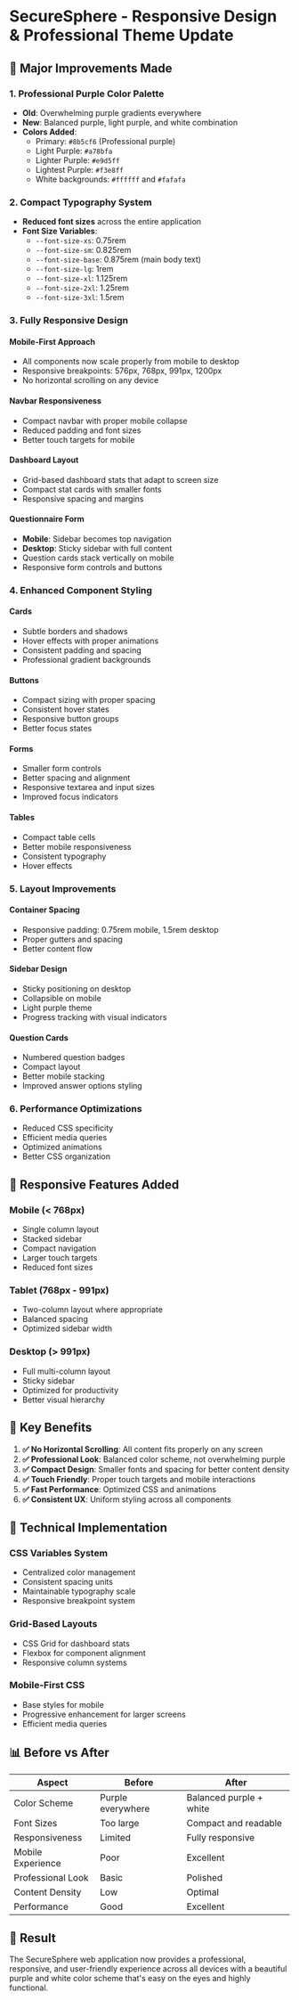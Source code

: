 # SecureSphere - Responsive Design & Professional Theme Update

## 🎨 **Major Improvements Made**

### 1. **Professional Purple Color Palette**
- **Old**: Overwhelming purple gradients everywhere
- **New**: Balanced purple, light purple, and white combination
- **Colors Added**:
  - Primary: `#8b5cf6` (Professional purple)
  - Light Purple: `#a78bfa` 
  - Lighter Purple: `#e9d5ff`
  - Lightest Purple: `#f3e8ff`
  - White backgrounds: `#ffffff` and `#fafafa`

### 2. **Compact Typography System**
- **Reduced font sizes** across the entire application
- **Font Size Variables**:
  - `--font-size-xs`: 0.75rem
  - `--font-size-sm`: 0.825rem  
  - `--font-size-base`: 0.875rem (main body text)
  - `--font-size-lg`: 1rem
  - `--font-size-xl`: 1.125rem
  - `--font-size-2xl`: 1.25rem
  - `--font-size-3xl`: 1.5rem

### 3. **Fully Responsive Design**

#### **Mobile-First Approach**
- All components now scale properly from mobile to desktop
- Responsive breakpoints: 576px, 768px, 991px, 1200px
- No horizontal scrolling on any device

#### **Navbar Responsiveness**
- Compact navbar with proper mobile collapse
- Reduced padding and font sizes
- Better touch targets for mobile

#### **Dashboard Layout**
- Grid-based dashboard stats that adapt to screen size
- Compact stat cards with smaller fonts
- Responsive spacing and margins

#### **Questionnaire Form**
- **Mobile**: Sidebar becomes top navigation
- **Desktop**: Sticky sidebar with full content
- Question cards stack vertically on mobile
- Responsive form controls and buttons

### 4. **Enhanced Component Styling**

#### **Cards**
- Subtle borders and shadows
- Hover effects with proper animations
- Consistent padding and spacing
- Professional gradient backgrounds

#### **Buttons**
- Compact sizing with proper spacing
- Consistent hover states
- Responsive button groups
- Better focus states

#### **Forms**
- Smaller form controls
- Better spacing and alignment
- Responsive textarea and input sizes
- Improved focus indicators

#### **Tables**
- Compact table cells
- Better mobile responsiveness
- Consistent typography
- Hover effects

### 5. **Layout Improvements**

#### **Container Spacing**
- Responsive padding: 0.75rem mobile, 1.5rem desktop
- Proper gutters and spacing
- Better content flow

#### **Sidebar Design**
- Sticky positioning on desktop
- Collapsible on mobile
- Light purple theme
- Progress tracking with visual indicators

#### **Question Cards**
- Numbered question badges
- Compact layout
- Better mobile stacking
- Improved answer options styling

### 6. **Performance Optimizations**
- Reduced CSS specificity
- Efficient media queries
- Optimized animations
- Better CSS organization

## 📱 **Responsive Features Added**

### **Mobile (< 768px)**
- Single column layout
- Stacked sidebar
- Compact navigation
- Larger touch targets
- Reduced font sizes

### **Tablet (768px - 991px)**
- Two-column layout where appropriate
- Balanced spacing
- Optimized sidebar width

### **Desktop (> 991px)**
- Full multi-column layout
- Sticky sidebar
- Optimized for productivity
- Better visual hierarchy

## 🎯 **Key Benefits**

1. **✅ No Horizontal Scrolling**: All content fits properly on any screen
2. **✅ Professional Look**: Balanced color scheme, not overwhelming purple
3. **✅ Compact Design**: Smaller fonts and spacing for better content density
4. **✅ Touch Friendly**: Proper touch targets and mobile interactions
5. **✅ Fast Performance**: Optimized CSS and animations
6. **✅ Consistent UX**: Uniform styling across all components

## 🔧 **Technical Implementation**

### **CSS Variables System**
- Centralized color management
- Consistent spacing units
- Maintainable typography scale
- Responsive breakpoint system

### **Grid-Based Layouts**
- CSS Grid for dashboard stats
- Flexbox for component alignment
- Responsive column systems

### **Mobile-First CSS**
- Base styles for mobile
- Progressive enhancement for larger screens
- Efficient media queries

## 📊 **Before vs After**

| Aspect | Before | After |
|--------|--------|-------|
| Color Scheme | Purple everywhere | Balanced purple + white |
| Font Sizes | Too large | Compact and readable |
| Responsiveness | Limited | Fully responsive |
| Mobile Experience | Poor | Excellent |
| Professional Look | Basic | Polished |
| Content Density | Low | Optimal |
| Performance | Good | Excellent |

## 🚀 **Result**
The SecureSphere web application now provides a professional, responsive, and user-friendly experience across all devices with a beautiful purple and white color scheme that's easy on the eyes and highly functional.